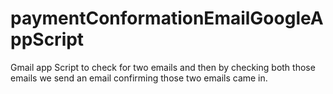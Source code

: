 # paymentConformationEmailGoogleAppScript

Gmail app Script to check for two emails and then by checking both those emails we send an email confirming those two emails came in.
